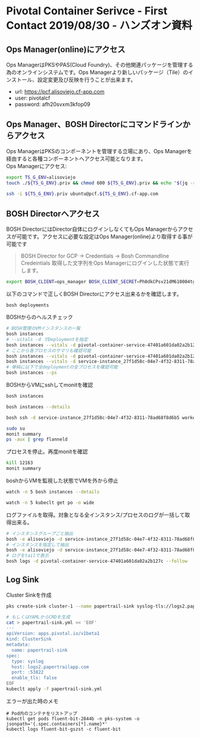 # Pivotal Container Serivce - First Contact 2019/08/30 - ハンズオン資料
## Ops Manager(online)にアクセス
Ops ManagerはPKSやPAS(Cloud Foundry)、その他関連パッケージを管理する為のオンラインシステムです。Ops Managerより新しいパッケージ（Tile）のインストール、設定変更及び反映を行うことが出来ます。
- url: https://pcf.alisoviejo.cf-app.com
- user: pivotalcf
- password: afh20svxm3kfop09

## Ops Manager、BOSH Directorにコマンドラインからアクセス
Ops ManagerはPKSのコンポーネントを管理する立場にあり、Ops Managerを経由すると各種コンポーネントへアクセス可能となります。\
Ops Managerにアクセス:
```bash
export TS_G_ENV=alisoviejo
touch ./${TS_G_ENV}.priv && chmod 600 ${TS_G_ENV}.priv && echo "$(jq -r .ops_manager_private_key < ./${TS_G_ENV}.json)" > ${TS_G_ENV}.priv

ssh -i ${TS_G_ENV}.priv ubuntu@pcf.${TS_G_ENV}.cf-app.com
```

## BOSH Directorへアクセス
BOSH DirectorにはDirector自体にログインしなくてもOps Managerからアクセスが可能です。アクセスに必要な設定はOps Manager(online)より取得する事が可能です
> BOSH Director for GCP -> Credentials -> Bosh Commandline Credeintials
取得した文字列をOps Managerにログインした状態で実行します。
```bash
export BOSH_CLIENT=ops_manager BOSH_CLIENT_SECRET=Ph0dkCPsv21dM610004tgjdq-biuAHk6 BOSH_CA_CERT=/var/tempest/workspaces/default/root_ca_certificate BOSH_ENVIRONMENT=10.0.0.5 bosh
```
以下のコマンドで正しくBOSH Directorにアクセス出来るかを確認します。
```
bosh deployments
```

BOSHからのヘルスチェック
```bash
# BOSH管理のVMインスタンスの一覧
bosh instances
# --vitals -d でDeploymentを指定
bosh instances --vitals -d pivotal-container-service-47401a601da02a2b127c
# ここから各プロセスのサマリも確認可能
bosh instances --vitals -d pivotal-container-service-47401a601da02a2b127c --ps
bosh instances --vitals -d service-instance_27f1d58c-04e7-4f32-8311-78ad68f8d6b5 --ps
# 単純に以下で全deploymentの全プロセスを確認可能
bosh instances --ps
```
BOSHからVMにsshしてmonitを確認
```bash
bosh instances

bosh instances --details

bosh ssh -d service-instance_27f1d58c-04e7-4f32-8311-78ad68f8d6b5 worker/404c7690-9eba-487b-9d66-34d28a022981

sudo su
monit summary
ps -aux | grep flanneld
```
プロセスを停止。再度monitを確認
```bash
kill 12163
monit summary
```
boshからVMを監視した状態でVMを外から停止
```bash
watch -n 5 bosh instances --details

watch -n 5 kubeclt get po -o wide
```
ログファイルを取得。対象となる全インスタンス/プロセスのログが一括して取得出来る。
```bash
# インスタンスグループごと抽出
bosh -e alisoviejo -d service-instance_27f1d58c-04e7-4f32-8311-78ad68f8d6b5 logs
# インスタンスを指定して抽出
bosh -e alisoviejo -d service-instance_27f1d58c-04e7-4f32-8311-78ad68f8d6b5 logs worker/1
# ログをtailで表示
bosh logs -d pivotal-container-service-47401a601da02a2b127c --follow
```

## Log Sink
Cluster Sinkを作成
```bash
pks create-sink cluster-1 --name papertrail-sink syslog-tls://logs2.papertrailapp.com:53822

# もしくはYAMLからCRDを生成
cat > papertrail-sink.yml << 'EOF'
---
apiVersion: apps.pivotal.io/v1beta1
kind: ClusterSink
metadata:
  name: papertrail-sink
spec:
  type: syslog
  host: logs2.papertrailapp.com
  port: :53822
  enable_tls: false
EOF
kubeclt apply -f papertrail-sink.yml
```

エラーが出た時のメモ
```
# Pod内のコンテナをリストアップ
kubectl get pods fluent-bit-2844b -n pks-system -o jsonpath='{.spec.containers[*].name}*'
kubectl logs fluent-bit-gszst -c fluent-bit
```
